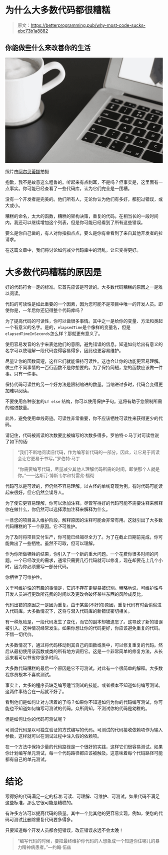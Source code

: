 # 为什么大多数代码都很糟糕

> 原文：<https://betterprogramming.pub/why-most-code-sucks-ebc73b1a8882>

## 你能做些什么来改善你的生活

![](img/a2bc6866c4ef8597ad4c385b45f62cdc.png)

照片由[阿尔贝蒂娜](https://www.linkedin.com/in/albertinaveenstra/)拍摄

抱歉，我不是故意这么粗鲁的。听起来有点刺耳，不是吗？但事实是，这里面有一点事实。你可能已经查看了一些代码库，认为它们完全是一团糟。

没有一个开发者是完美的。他们所有人，无论你认为他们有多好，都犯过错误，或大或小。

糟糕的命名，太大的函数，糟糕的架构决策，重复的代码。在相当长的一段时间内，我还可以继续增加这个列表，但是你可能已经看到了所有这些错误。

要么是你自己做的，有人对你指指点点，要么是你有幸看到了来自其他开发者的拉请求。

在这篇文章中，我们将讨论如何减少代码库中的混乱，让它变得更好。

# 大多数代码糟糕的原因是

好的代码符合一定的标准。它首先应该是可读的。大多数代码糟糕的原因之一是难以阅读。

代码的可读性是如此重要的一个因素，因为您可能不是项目中唯一的开发人员。即使你是，一年后你还记得整个代码库吗？

为了提高代码的可读性，你可以做很多事情。其中之一是给你的变量、方法和类起一个有意义的名字。是的，`elapsedTime`是个像样的变量名，但是`elapsedTimeInSeconds`怎么样？那就更有意义了。

使用容易发音的名字来表达他们的意图，避免错误的信息。知道如何给出有意义的名字可以使理解一段代码变得容易得多，因此也更容易维护。

尽量让你的函数简短，这样它们就能保持可读性。这也会让你的功能更容易理解。做三件不同事情的一百行函数不是你想要的。为了保持简短，您的函数应该做一件事。只有一件事。

保持代码可读性的另一个好方法是限制缩进的数量。当缩进过多时，代码会变得更加难以阅读。

不要使用各种嵌套的`if else` 结构，你可以使用保护子句。这将有助于您限制所需的缩进数量。

此外，避免使用单线奇迹。可读性非常重要，你不应该牺牲可读性来获得更少的代码。

请记住，代码被阅读的次数要比被编写的次数多得多。罗伯特·c·马丁对可读性说了如下的话:

> “我们不断地阅读旧代码，作为编写新代码的一部分。因此，让它易于阅读会让它更易于书写。”罗伯特·马丁
> 
> “你需要编写代码，尽量减少其他人理解代码所需的时间，即使那个人就是你。”——达斯汀·博斯韦尔和特雷弗·福彻

代码可以是可读的，但仍然不容易理解。以古怪的单线奇观为例。有时代码可能读起来很好，但它仍然会误导人。

为了使它更容易理解，你可以添加注释。尽管写得好的代码可能不需要注释来解释你在做什么，你仍然可以选择添加注释来解释为什么。

一旦您的项目进入维护阶段，解释原因的注释可能会非常有用。这就引出了大多数代码糟糕的下一个原因。它*不*可维护。

为了及时将项目交付生产，你可能已经竭尽全力了。为了在截止日期前完成，你可能做出了一些牺牲。虽然不可取，但可以理解。

作为你所做牺牲的结果，你引入了一个新的重大问题。一个花费你很多时间的问题。一个已经改变的需求，通常只需要几行代码就可以修复，现在却要花上几个小时，因为你必须重写一部分代码。

你牺牲了可维护性。

关于可维护性的有趣的事情是，它的不存在更容易被识别。粗略地说，可维护性与开发人员进行更改所花费的时间以及更改会破坏某些东西的风险成反比。

代码出错的原因之一是因为重复。由于某些(不好的)原因，重复代码有时会偷偷进入代码库。大多数情况下，这将与潜入代码库的新错误密切相关。

有一种危险是，一段代码发生了变化，而它的副本却被遗忘了。这导致了新的错误被引入。这种情况经常发生。如果你想让你的代码更好，你应该避免重复的代码。不惜一切代价。

大多数情况下，通过将代码移动到其自己的函数或类中，可以修复重复的代码。然后从最初使用该函数或类的所有地方调用它。这是一个非常简单的修复方法，从长远来看可以节省你很多时间。

大多数代码糟糕的最后一个原因是它不可测试。对此有一个很简单的解释。大多数程序员根本不喜欢测试。

事实上，太多的程序员缺乏编写适当测试的技能。或者根本不知道如何编写测试。这两件事结合在一起就不好了。

看到他们是如何让对方活着的了吗？如果你不知道如何为你的代码编写测试，你可能也不知道如何编写可测试的代码。众所周知，不测试你的代码是幼稚的。

但是如何让你的代码可测试呢？

可测试代码是以可独立验证的方式编写的代码。可测试的代码接收依赖项作为输入参数，这样就可以在测试过程中注入假的依赖项。

在一个方法中保持少量的代码路径是一个很好的实践，这样它们很容易测试。如果你计划编写单元测试，每一个代码路径都应该被触及。这意味着每个代码路径可能都有自己的单元测试。

# 结论

写得好的代码满足一定的标准:可读、可理解、可维护、可测试。如果代码不满足这些标准，那么它很可能是糟糕的。

有许多方法可以提高代码的质量。其中一个比其他的更容易实现。例如，使您的代码可测试比删除重复代码要多得多。

只要知道每个开发人员都会犯错误，改正错误永远不会太晚！

> “编写代码的时候，要把最终维护你代码的人想象成一个知道你住哪儿的暴力精神病患者。”—约翰·伍兹